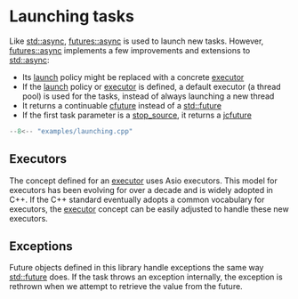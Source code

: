 # Launching tasks

Like [std::async], [futures::async] is used to launch new tasks. However, [futures::async] implements a few improvements and extensions to [std::async]:

- Its [launch] policy might be replaced with a concrete [executor]  
- If the [launch] policy or [executor] is defined, a default executor (a thread pool) is used for the tasks, instead of always launching a new thread
- It returns a continuable [cfuture] instead of a [std::future]
- If the first task parameter is a [stop_source], it returns a [jcfuture] 

```cpp
--8<-- "examples/launching.cpp"
```
 
## Executors

The concept defined for an [executor] uses Asio executors. This model for executors has been evolving for over a decade and is widely adopted in C++. If the C++ standard eventually adopts a common vocabulary for executors, the [executor] concept can be easily adjusted to handle these new executors.

## Exceptions

Future objects defined in this library handle exceptions the same way [std::future] does. If the task throws an exception internally, the exception is rethrown when we attempt to retrieve the value from the future. 

[std::future]: https://en.cppreference.com/w/cpp/thread/future
[std::shared_future]: https://en.cppreference.com/w/cpp/thread/shared_future
[std::stop_source]: https://en.cppreference.com/w/cpp/thread/stop_source
[std::stop_token]: https://en.cppreference.com/w/cpp/thread/stop_token
[std::jthread]: https://en.cppreference.com/w/cpp/thread/jthread
[std::async]: https://en.cppreference.com/w/cpp/thread/async

[async]: /futures/reference/Namespaces/namespacefutures/#function-async
[futures::async]: /futures/reference/Namespaces/namespacefutures/#function-async
[launch]: /futures/reference/Namespaces/namespacefutures/#enum-launch
[executor]: /futures/reference/Namespaces/namespacefutures/#using-is_executor

[is_future]: /futures/reference/Classes/structfutures_1_1is__future/
[jfuture]: /futures/reference/Namespaces/namespacefutures/#using-jfuture
[shared_jfuture]: /futures/reference/Namespaces/namespacefutures/#using-shared_jfuture
[cfuture]: /futures/reference/Namespaces/namespacefutures/#using-cfuture
[shared_cfuture]: /futures/reference/Namespaces/namespacefutures/#using-shared_cfuture
[jcfuture]: /futures/reference/Namespaces/namespacefutures/#using-jcfuture
[shared_jcfuture]: /futures/reference/Namespaces/namespacefutures/#using-shared_jcfuture
[stop_source]: /futures/reference/Classes/classfutures_1_1stop__source/
[stop_token]: /futures/reference/Classes/classfutures_1_1stop__token/